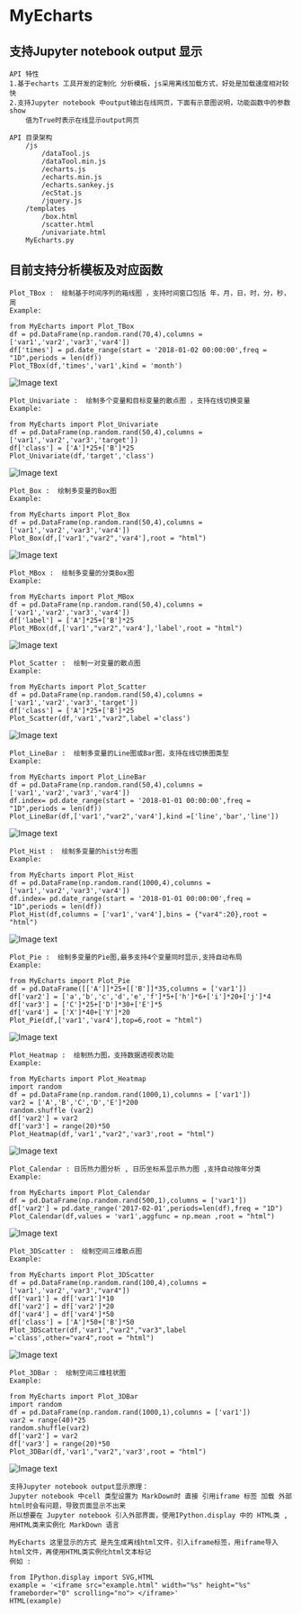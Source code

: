 # MyEcharts
## 支持Jupyter notebook output 显示

    API 特性
    1.基于echarts 工具开发的定制化 分析模板，js采用离线加载方式，好处是加载速度相对较快
    2.支持Jupyter notebook 中output输出在线网页，下面有示意图说明，功能函数中的参数show  
        值为True时表示在线显示output网页

    API 目录架构
        /js
            /dataTool.js
            /dataTool.min.js
            /echarts.js
            /echarts.min.js
            /echarts.sankey.js
            /ecStat.js
            /jquery.js
        /templates
            /box.html
            /scatter.html
            /univariate.html
        MyEcharts.py


## 目前支持分析模板及对应函数 

    Plot_TBox :  绘制基于时间序列的箱线图 ，支持时间窗口包括 年，月，日，时，分，秒，周
    Example:

    from MyEcharts import Plot_TBox
    df = pd.DataFrame(np.random.rand(70,4),columns = ['var1','var2','var3','var4'])
    df['times'] = pd.date_range(start = '2018-01-02 00:00:00',freq = "1D",periods = len(df))
    Plot_TBox(df,'times','var1',kind = 'month')

![Image text](./image/tbox.png)


    Plot_Univariate :  绘制多个变量和目标变量的散点图 ，支持在线切换变量
    Example:

    from MyEcharts import Plot_Univariate
    df = pd.DataFrame(np.random.rand(50,4),columns = ['var1','var2','var3','target'])
    df['class'] = ['A']*25+['B']*25
    Plot_Univariate(df,'target','class')

![Image text](./image/univariate.png)


    Plot_Box :  绘制多变量的Box图
    Example:

    from MyEcharts import Plot_Box
    df = pd.DataFrame(np.random.rand(50,4),columns = ['var1','var2','var3','var4'])
    Plot_Box(df,['var1',"var2",'var4'],root = "html")

![Image text](./image/box.png)

    Plot_MBox :  绘制多变量的分类Box图
    Example:

    from MyEcharts import Plot_MBox
    df = pd.DataFrame(np.random.rand(50,4),columns = ['var1','var2','var3','var4'])
    df['label'] = ['A']*25+['B']*25
    Plot_MBox(df,['var1',"var2",'var4'],'label',root = "html")

![Image text](./image/mbox.png)


    Plot_Scatter :  绘制一对变量的散点图
    Example:

    from MyEcharts import Plot_Scatter
    df = pd.DataFrame(np.random.rand(50,4),columns = ['var1','var2','var3','target'])
    df['class'] = ['A']*25+['B']*25
    Plot_Scatter(df,'var1',"var2",label ='class')

![Image text](./image/scatter.png)


    Plot_LineBar :  绘制多变量的Line图或Bar图，支持在线切换图类型
    Example:

    from MyEcharts import Plot_LineBar
    df = pd.DataFrame(np.random.rand(50,4),columns = ['var1','var2','var3','var4'])
    df.index= pd.date_range(start = '2018-01-01 00:00:00',freq = "1D",periods = len(df))
    Plot_LineBar(df,['var1',"var2",'var4'],kind =['line','bar','line'])

![Image text](./image/linebar.png)


    Plot_Hist :  绘制多变量的hist分布图
    Example:

    from MyEcharts import Plot_Hist
    df = pd.DataFrame(np.random.rand(1000,4),columns = ['var1','var2','var3','var4'])
    df.index= pd.date_range(start = '2018-01-01 00:00:00',freq = "1D",periods = len(df))
    Plot_Hist(df,columns = ['var1','var4'],bins = {"var4":20},root = "html")

![Image text](./image/hist.png)


    Plot_Pie :  绘制多变量的Pie图,最多支持4个变量同时显示,支持自动布局
    Example:
    
    from MyEcharts import Plot_Pie
    df = pd.DataFrame([['A']]*25+[['B']]*35,columns = ['var1'])
    df['var2'] = ['a','b','c','d','e','f']*5+['h']*6+['i']*20+['j']*4
    df['var3'] = ['C']*25+['D']*30+['E']*5
    df['var4'] = ['X']*40+['Y']*20
    Plot_Pie(df,['var1','var4'],top=6,root = "html")

![Image text](./image/pie.png)


    Plot_Heatmap :  绘制热力图，支持数据透视表功能
    Example:
    
    from MyEcharts import Plot_Heatmap
    import random
    df = pd.DataFrame(np.random.rand(1000,1),columns = ['var1'])
    var2 = ['A','B','C','D','E']*200
    random.shuffle (var2)
    df['var2'] = var2
    df['var3'] = range(20)*50
    Plot_Heatmap(df,'var1',"var2",'var3',root = "html")

![Image text](./image/heatmap.png)


    Plot_Calendar : 日历热力图分析 , 日历坐标系显示热力图 ,支持自动按年分类
    Example:
    
    from MyEcharts import Plot_Calendar
    df = pd.DataFrame(np.random.rand(500,1),columns = ['var1'])
    df['var2'] = pd.date_range('2017-02-01',periods=len(df),freq = "1D")
    Plot_Calendar(df,values = 'var1',aggfunc = np.mean ,root = "html")

![Image text](./image/calendar.png)



    Plot_3DScatter :  绘制空间三维散点图
    Example:
    
    from MyEcharts import Plot_3DScatter
    df = pd.DataFrame(np.random.rand(100,4),columns = ['var1','var2','var3',"var4"])
    df['var1'] = df['var1']*10
    df['var2'] = df['var2']*20
    df['var4'] = df['var4']*50
    df['class'] = ['A']*50+['B']*50
    Plot_3DScatter(df,'var1',"var2","var3",label ='class',other="var4",root = "html")
    
![Image text](./image/3dscatter.png)


    Plot_3DBar :  绘制空间三维柱状图
    Example:
    
    from MyEcharts import Plot_3DBar
    import random
    df = pd.DataFrame(np.random.rand(1000,1),columns = ['var1'])
    var2 = range(40)*25
    random.shuffle(var2)
    df['var2'] = var2
    df['var3'] = range(20)*50
    Plot_3DBar(df,'var1',"var2",'var3',root = "html")
    
![Image text](./image/3dbar.png)

    支持Jupyter notebook output显示原理：
    Jupyter notebook 中cell 类型设置为 MarkDown时 直接 引用iframe 标签 加载 外部 html时会有问题，导致页面显示不出来
    所以想要在 Jupyter notebook 引入外部界面，使用IPython.display 中的 HTML类 ,用HTML类来实例化 MarkDown 语言
    
    MyEcharts 这里显示的方式 是先生成离线html文件，引入iframe标签，用iframe导入html文件，再使用HTML类实例化html文本标记
    例如 : 

    from IPython.display import SVG,HTML
    example = '<iframe src="example.html" width="%s" height="%s" frameborder="0" scrolling="no"> </iframe>'
    HTML(example)


